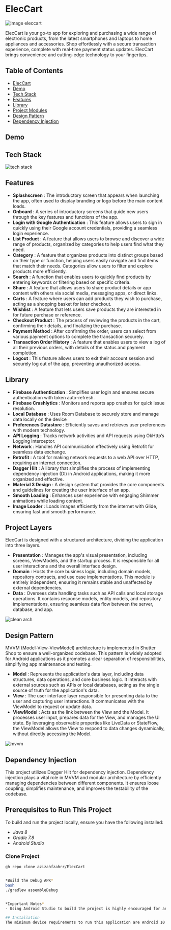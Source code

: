 # ElecCart 

![image eleccart](https://github.com/user-attachments/assets/e09ce982-ec5f-462e-b585-c6640fd38617)


ElecCart is your go-to app for exploring and purchasing a wide range of electronic products, from the latest smartphones and laptops to home appliances and accessories. Shop effortlessly with a secure transaction experience, complete with real-time payment status updates. ElecCart brings convenience and cutting-edge technology to your fingertips.


## Table of Contents

- [ElecCart](#eleccart)
- [Demo](#demo)
- [Tech Stack](#tech-stack)
- [Features](#features)
- [Library](#library)
- [Project Modules](#project-modules)
- [Design Pattern](#design-pattern)
- [Dependency Injection](#dependency-injection)


## Demo 


## Tech Stack

![tech stack](https://github.com/user-attachments/assets/83041abb-d7e4-4d00-9e6e-40a64b9ebbdc)


## Features 

- **Splashscreen** : The introductory screen that appears when launching the app, often used to display branding or logo before the main content loads.
- **Onboard** : A series of introductory screens that guide new users through the key features and functions of the app.
- **Login with Google Authentication** : This feature allows users to sign in quickly using their Google account credentials, providing a seamless login experience.
- **List Product** : A feature that allows users to browse and discover a wide range of products, organized by categories to help users find what they need.
- **Category** : A feature that organizes products into distinct groups based on their type or function, helping users easily navigate and find items that match their needs. Categories allow users to filter and explore products more efficiently.
- **Search** : A function that enables users to quickly find products by entering keywords or filtering based on specific criteria.
- **Share** : A feature that allows users to share product details or app content with others via social media, messaging apps, or direct links.
- **Carts** : A feature where users can add products they wish to purchase, acting as a shopping basket for later checkout.
- **Wishlist** :  A feature that lets users save products they are interested in for future purchase or reference.
- **Checkout Product** : The process of reviewing the products in the cart, confirming their details, and finalizing the purchase.
- **Payment Method** : After confirming the order, users can select from various payment options to complete the transaction securely.
- **Transaction Order History** : A feature that enables users to view a log of all their previous orders, with details of the status and payment completion.
- **Logout** : This feature allows users to exit their account session and securely log out of the app, preventing unauthorized access.


## Library

- **Firebase Authentication** : Simplifies user login and ensures secure authentication with token auto-refresh.
- **Firebase Crashlytics** : Monitors and reports app crashes for quick issue resolution.
- **Local Database** : Uses Room Database to securely store and manage data locally on the device
- **Preferences Datastore** : Efficiently saves and retrieves user preferences with modern technology.
- **API Logging** : Tracks network activities and API requests using OkHttp’s Logging Interceptor.
- **Network** : Handles API communication effectively using Retrofit for seamless data exchange.
- **Retrofit** : A tool for making network requests to a web API over HTTP, requiring an internet connection.
- **Dagger Hilt** : A library that simplifies the process of implementing dependency injection (DI) in Android applications, making it more organized and effective.
- **Material 3 Design** : A design system that provides the core components and guidelines for creating the user interface of an app.
- **Smooth Loading** : Enhances user experience with engaging Shimmer animations while loading content.
- **Image Loader** : Loads images efficiently from the internet with Glide, ensuring fast and smooth performance.


## Project Layers

ElecCart is designed with a structured architecture, dividing the application into three layers.

- **Presentation** : Manages the app's visual presentation, including screens, ViewModels, and the startup process. It is responsible for all user interactions and the overall interface design.
- **Domain** : Hosts the core business logic, including domain models, repository contracts, and use case implementations. This module is entirely independent, ensuring it remains stable and unaffected by external dependencies.
- **Data** : Oversees data handling tasks such as API calls and local storage operations. It contains response models, entity models, and repository implementations, ensuring seamless data flow between the server, database, and app.

![clean arch](https://github.com/user-attachments/assets/2ed905b3-382a-4eed-9b91-0e267e93dbcf)


## Design Pattern 

MVVM (Model-View-ViewModel) architecture is implemented in Shutter Shop to ensure a well-organized codebase. This pattern is widely adopted for Android applications as it promotes a clear separation of responsibilities, simplifying app maintenance and testing.

- **Model** : Represents the application's data layer, including data structures, data operations, and core business logic. It interacts with external sources such as APIs or local databases, acting as the single source of truth for the application's data.
- **View** : The user interface layer responsible for presenting data to the user and capturing user interactions. It communicates with the ViewModel to request or update data.
- **ViewModel** : Acts as the link between the View and the Model. It processes user input, prepares data for the View, and manages the UI state. By leveraging observable properties like LiveData or StateFlow, the ViewModel allows the View to respond to data changes dynamically, without directly accessing the Model.
  
![mvvm](https://github.com/user-attachments/assets/276f27ab-33ac-4cd2-94cd-8ed0967ce664)


## Dependency Injection 

This project utilizes Dagger Hilt for dependency injection. Dependency injection plays a vital role in MVVM and modular architecture by efficiently managing dependencies between different components. It ensures loose coupling, simplifies maintenance, and improves the testability of the codebase.


## Prerequisites to Run This Project
To build and run the project locally, ensure you have the following installed:

- *Java 8*
- *Gradle 7.8*
- *Android Studio*

### Clone Project
```bash
gh repo clone azizahfzahrr/ElecCart


*Build the Debug APK*
bash
./gradlew assembleDebug


*Important Notes*
- Using Android Studio to build the project is highly encouraged for an optimal development experience. Before creating the APK, ensure you have configured your Firebase project and included the `google-services.json` file, as Firebase integration is essential for this project. Additionally, remember to set up the SHA-1 key for proper configuration.

## Installation
The minimum device requirements to run this application are Android 10 (API 29).

